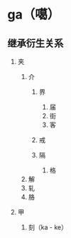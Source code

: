 # ga（噶）

## 继承衍生关系

1. 夹

   1. 介
      1. 界

         1. 届
         2. 街
         3. 客
      2. 戒
      3. 隔

         1. 格
   2. 解
   3. 轧
   4. 胳
2. 甲

   1. 刻（ka - ke）
